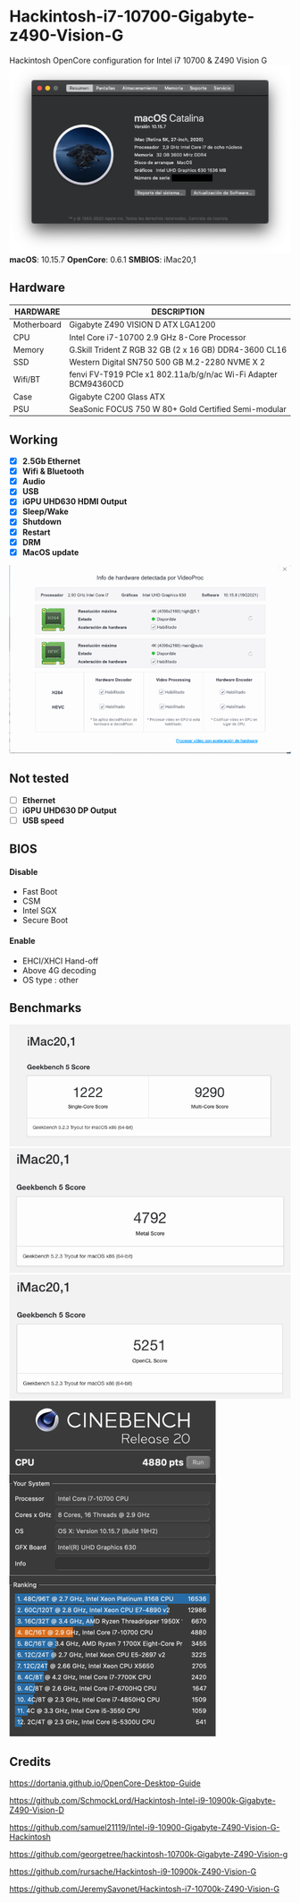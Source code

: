 # Hackintosh-i7-10700-Gigabyte-z490-Vision-G
Hackintosh OpenCore configuration for Intel i7 10700 &amp; Z490 Vision G
![](Images/AboutMyMac.png)
**macOS**: 10.15.7 **OpenCore**: 0.6.1 **SMBIOS**: iMac20,1

## Hardware
| HARDWARE | DESCRIPTION |
|---|---|
| Motherboard  | Gigabyte Z490 VISION D ATX LGA1200 |
| CPU | Intel Core i7-10700 2.9 GHz 8-Core Processor
| Memory | G.Skill Trident Z RGB 32 GB (2 x 16 GB) DDR4-3600 CL16 |
| SSD | Western Digital SN750 500 GB M.2-2280 NVME X 2 |
| Wifi/BT | fenvi FV-T919 PCIe x1 802.11a/b/g/n/ac Wi-Fi Adapter BCM94360CD |
| Case | Gigabyte C200 Glass ATX |
| PSU | SeaSonic FOCUS 750 W 80+ Gold Certified Semi-modular |

## Working
- [x] **2.5Gb Ethernet**
- [x] **Wifi & Bluetooth**
- [x] **Audio**
- [x] **USB**
- [x] **iGPU UHD630 HDMI Output**
- [x] **Sleep/Wake**
- [x] **Shutdown**
- [x] **Restart**
- [x] **DRM**
- [x] **MacOS update**

![](Images/VideoProc.png)

## Not tested
- [ ] **Ethernet**
- [ ] **iGPU UHD630 DP Output** 
- [ ] **USB speed**

## BIOS
#### Disable
- Fast Boot
- CSM
- Intel SGX
- Secure Boot

#### Enable
- EHCI/XHCI Hand-off
- Above 4G decoding
- OS type : other

## Benchmarks
![](Images/Geekbench5_CoreScore.png)
![](Images/Geekbench5_MetalScore.png)
![](Images/Geekbench5_OpenCLScore.png)
![](Images/CinebenchRelease20.png)

## Credits
https://dortania.github.io/OpenCore-Desktop-Guide

https://github.com/SchmockLord/Hackintosh-Intel-i9-10900k-Gigabyte-Z490-Vision-D

https://github.com/samuel21119/Intel-i9-10900-Gigabyte-Z490-Vision-G-Hackintosh

https://github.com/georgetree/hackintosh-10700k-Gigabyte-Z490-Vision-g

https://github.com/rursache/Hackintosh-i9-10900k-Z490-Vision-G

https://github.com/JeremySavonet/Hackintosh-i7-10700k-Z490-Vision-G
